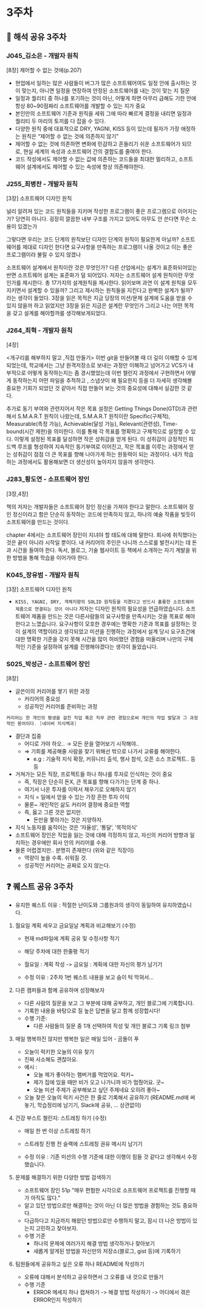 # 3주차

## 💭 해석 공유 3주차

### J045\_김소은 - 개발자 원칙

[8장] 제어할 수 없는 것에(p.207)

- 현업에서 일하는 많은 사람들이 버그가 많은 소프트웨어여도 일정 안에 출시하는 것이 맞는지, 아니면 일정을 연장하여 안정된 소프트웨어를 내는 것이 맞는 지 질문
- 일정과 퀄리티 중 하나를 포기하는 것이 아닌, 어떻게 하면 아무리 급해도 기한 안에 항상 80~90점짜리 소프트웨어를 개발할 수 있는 지가 중요
- 본인만의 소프트웨어 기준과 원칙을 세워 그에 따라 빠르게 결정을 내리면 일정과 퀄리티 두 마리의 토끼를 다 잡을 수 있다.
- 다양한 원칙 중에 대표적으로 DRY, YAGNI, KISS 등이 있는데 필자가 가장 애정하는 원칙은 “제어할 수 없는 것에 의존하지 않기”
- 제어할 수 없는 것에 의존하면 변화에 민감하고 흔들리기 쉬운 소프트웨어가 되므로, 현실 세계의 속성과 소프트웨어 간의 결합도를 줄여야 한다.
- 코드 작성에서도 제어할 수 없는 값에 의존하는 코드들을 최대한 멀리하고, 소프트웨어 설계에서도 제어할 수 있는 속성에 항상 의존해야한다.

### J255\_최병찬 - 개발자 원칙

[3장] 소프트웨어 디자인 원칙

널리 알려져 있는 코드 원칙들을 지키며 작성한 프로그램이 좋은 프로그램으로 이어지는가?
당연히 아니다. 굉장히 깔끔한 내부 구조를 가지고 있어도 아무도 안 쓴다면 무슨 소용이 있겠는가

그렇다면 우리는 코드 단계의 원칙보단 디자인 단계의 원칙이 필요한게 아닐까?
소프트웨어를 제대로 디자인 한다면 요구사항을 만족하는 프로그램이 나올 것이고 이는 좋은 프로그램이라 불릴 수 있지 않겠나

소프트웨어 설계에서 원칙이란 것은 무엇인가?
다른 산업에서는 설계가 표준화되어있는 반면 소프트웨어 설계는 표준화가 덜 되어있다.
저자는 소프트웨어 설계 원칙이란 무엇인가를 제시한다. 총 17가지의 설계원칙을 제시한다. 읽어보며 과연 이 설계 원칙을 모두 지키면서 설계할 수 있을까? 그리고 제시하는 원칙들을 지킨다고 완벽한 설계가 될까? 라는 생각이 들었다.
3장을 읽은 목적은 지금 당장의 미션/문제 설계에 도움을 받을 수 있지 않을까 하고 읽었지만 3장을 읽은 지금은 설계란 무엇인가 그리고 나는 어떤 목적을 갖고 설계를 해야할까를 생각해보게되었다.

### J264\_최혁 - 개발자 원칙

[4장]

<개구리를 해부하지 말고 ,직접 만들기>
이번 git을 만들어볼 때 더 깊이 이해할 수 있게되었는데, 학교에서는 그냥 원격저장소로 보내는 과정만 이해하고 넘어가고 VCS가 내부적으로 어떻게 동작하는지는 좀 경시했었는데 이번 챌린지 과정에서 구현하면서 어떻게 동작하는지 어떤 파일을 추적하고 , 스냅샷이 왜 필요한지 등을 더 자세히 생각해볼 중요한 기회가 되었던 것 같아서 직접 만들어 보는 것의 중요성에 대해서 실감한 것 같다.

추가로 동기 부여와 관련지어서 작은 목표 설정은 Getting Things Done(GTD)과 관련해서 S.M.A.R.T 원칙이 나왔는데, S.M.A.R.T 원칙이란 Specific(구체적), Measurable(측정 가능), Achievable(달성 가능), Relevant(관련성), Time-bound(시간 제한)을 의미한다. 이를 통해 각 목표를 명확하고 구체적으로 설정할 수 있다.
이렇게 설정된 목표를 달성하면 작은 성취감을 얻게 된다. 이 성취감이 긍정적인 피드백 루프를 형성하여 지속적인 동기부여로 이어진고, 작은 목표를 이루는 과정에서 얻는 성취감이 점점 더 큰 목표를 향해 나아가게 하는 원동력이 되는 과정이다. 내가 학습하는 과정에서도 활용해보면 더 생산성이 높아지지 않을까 생각한다.

### J283\_황도연 - 소프트웨어 장인

[3장,4장]

책의 저자는 개발자들은 소프트웨어 장인 정신을 가져야 한다고 말한다. 소프트웨어 장인 정신이라고 함은 단순히 동작하는 코드에 만족하지 않고, 하나의 예술 작품을 빚듯이 소프트웨어를 만드는 것이다.

chapter 4에서는 소프트웨어 장인이 지녀야 할 태도에 대해 말한다. 회사에 취직했다는 것은 끝이 아니라 시작일 뿐이다. 내 커리어의 주인은 나니까 스스로를 발전시키는 데 돈과 시간을 들여야 한다. 독서, 블로그, 기술 웹사이트 등 책에서 소개하는 자기 계발을 위한 방법을 통해 학습을 이어가야 한다.

### K045\_장유범 - 개발자 원칙

[3장] 소프트웨어 디자인 원칙

- `KISS, YAGNI, DRY, 객체지향의 SOLID 원칙등을 지켰다고 반드시 훌륭한 소프트웨어 제품으로 연결되는 것이 아니다`
  저자는 디자인 원칙의 필요성을 언급하였습니다.
  소프트웨어 제품을 만드는 것은 다른사람들의 요구사항을 만족시키는 것을 목표로 해야 한다고 느꼈습니다.
  요구사항이 모호한 경우에는 명확한 기준과 목표를 설정하는 것이 설계의 역할이라고 생각되었고 미션을 진행하는 과정에서 설계 당시
  요구조건에 대한 명확한 기준을 갖지 못해 시간을 많이 허비했던 경험을 떠올리며 나만의 구체적인 기준을 설정하여 설계를 진행해야겠다는 생각이 들었습니다.

### S025\_박성근 - 소프트웨어 장인

[8장]

- 글쓴이의 커리어를 쌓기 위한 과정
  - 커리어의 중요성
  - 성공적인 커리어를 준비하는 과정

```swift
커리어는 한 개인의 평생을 걸친 직업 혹은 직무 관련 경험으로써 개인의 작업 발달과 그 과정을 가리키는 포괄
적인 용어이다. [네이버 지식백과]
```

- 결단과 집중
  - 어디로 가야 하오.. → 모든 문을 열어보기 시작해야..
  - ⇒ 기회를 제공해줄 사람을 찾기 위해선 밖으로 나가서 교류를 해야한다.
    - e.g : 기술적 지식 확장, 커뮤니티 출석, 행사 참석, 오픈 소스 프로젝트.. 등등
- 거쳐가는 모든 직장, 프로젝트들 하나 하나를 투자로 인식하는 것이 중요
  - 즉, 직장은 단순히 돈X, 큰 목표를 향해 다가가는 단계 중 하나.
  - 여기서 나온 투자를 이력서 채우기로 오해하지 않기
  - 지식 = 일에서 얻을 수 있는 가장 흔한 투자 이익
  - 물론~ 개인적인 삶도 커리어 결정에 중요한 역할
  - 즉, 옳고 그른 것은 없지만.
    - 돈만을 쫓아가는 것은 지양하자.
- 지식 노동자를 움직이는 것은 ‘자율성’, ‘통달’, ‘목적의식’
- 소프트웨어 장인은 직업을 잃는 것에 대해 걱정하지 않고, 자신의 커리어 방향과 일치하는 경우에만 회사 안의 커리어를 수용.
- 물론 어렵겠지만.. 분명히 존재한다 (위와 같은 직장이)
  - 역량이 높을 수록. 쉬워질 것.
  - 성공적인 커리어는 공짜로 오지 않는다.

## ❓ 퀘스트 공유 3주차

- 유지한 퀘스트 이유 : 적절한 난이도와 그룹원과의 생각이 동일하여 유지하였습니다.

1. 월요일 계획 세우고 금요일날 계획과 비교해보기 (수정)

   - 현재 md파일에 계획 공유 및 수정사항 적기
   - 해당 주차에 대한 한줄평 적기
   - 월요일 : 계획 작성 -> 금요일 : 계획에 대한 자신의 평가 남기기

   - 수정 이유 : 2주차 1번 퀘스트 내용을 보고 숨이 턱 막혀서...

2. 다른 캠퍼들과 함께 공유하며 성장해보자

   - 다른 사람의 질문을 보고 그 부분에 대해 공부하고, 개인 블로그에 기록합니다.
   - 기록한 내용을 바탕으로 질 높은 답변을 달고 함께 성장합시다!
   - 수행 기준:
     - 다른 사람들의 질문 중 1개 선택하여 작성 및 개인 블로그 기록 링크 첨부

3. 매일 행복하진 않지만 행복한 일은 매일 있어 - 곰돌이 푸

   - 오늘이 럭키한 오늘의 이유 찾기
   - 진짜 사소해도 괜찮아요.
   - 예시 :
     - 오늘 제가 좋아하는 햄버거를 먹었어요. 럭키~
     - 제가 집에 있을 때만 비가 오고 나가니까 비가 멈췄어요. 굿~
     - 오늘 미션 주제가 공부해보고 싶던 주제네요 오히려 좋아~
   - 오늘 찾은 오늘의 럭키 사건은 한 줄로 기록해서 공유하기 (README.md에 써 놓기, 학습정리에 남기기, Slack에 공유, … 상관없이)

4. 건강 부스트 첼린지: 스트레칭 하기 (수정)

   - 매일 한 번 이상 스트레칭 하기
   - 스트레칭 진행 전 슬랙에 스트레칭 권유 메시지 남기기

   - 수정 이유 : 기존 미션의 수행 기준에 대한 이행이 힘들 것 같다고 생각해서 수정했습니다.

5. 문제를 해결하기 위한 다양한 방법 검색하기

   - 소프트웨어 장인 51p "매우 편협한 시각으로 소프트웨어 프로젝트를 진행할 때가 아직도 많다."
   - 알고 있던 방법으로만 해결하는 것이 아닌 더 많은 방법을 경험하는 것도 중요하다.
   - 다급하다고 지금까지 해왔던 방법으로만 수행하지 말고, 잠시 더 나은 방법이 있는지 고민하고 찾아보자.
   - 수행 기준
     - 하나의 문제에 여러가지 해결 방법 생각하거나 찾아보기
     - 새롭게 알게된 방법을 자신만의 저장소(블로그, gist 등)에 기록하기

6. 팀원들에게 공유하고 싶은 오류 하나 README에 작성하기

   - 오류에 대해서 분석하고 공유하면서 그 오류를 내 것으로 만들기
   - 수행 기준
     - ERROR 메세지 하나 캡쳐하기 -> 해결 방법 작성하기 -> 어디에서 겪은 ERROR인지 작성하기
